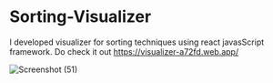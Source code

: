 # Sorting-Visualizer
I developed visualizer for sorting techniques using react javasScript framework. Do check it out https://visualizer-a72fd.web.app/


![Screenshot (51)](https://user-images.githubusercontent.com/52958581/117925277-a1c9b200-b314-11eb-8a1d-3c8207717a61.png)
